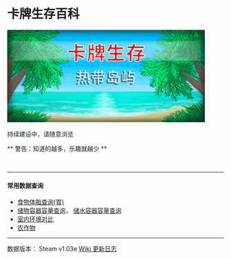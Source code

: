 # 卡牌生存百科

![](image/header_schinese.jpeg)

持续建设中，请随意浏览

** 警告：知道的越多，乐趣就越少 **

<br>

---

#### 常用数据查询

-   [食物体脂查询(胃)](Stomach.md#可被以下操作改变)
-   [储物容器容量查询](tag_Bag.md)， [储水容器容量查询](tag_WaterContainer.md)
-   [室内环境对比](tag_EnvIndoors.md)
-   [农作物](tag_Crop.md)

---

数据版本： Steam v1.03e
[Wiki 更新日志](wiki_update.md)
